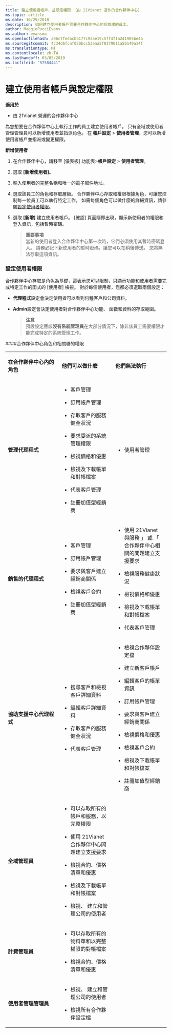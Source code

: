 ```yaml
---
title: 建立使用者帳戶，並設定權限 （由 21Vianet 運作的合作夥伴中心）
ms.topic: article
ms.date: 10/29/2018
description: 如何建立使用者帳戶需要合作夥伴中心的存取權的員工。
author: MaggiePucciEvans
ms.author: evansma
ms.openlocfilehash: a96c7fedacbb177c93ae19c5ff4f1a241905be4b
ms.sourcegitcommit: 4c34d6fcaf020bcc53eaa5f0379011a56149a14f
ms.translationtype: MT
ms.contentlocale: zh-TW
ms.lasthandoff: 03/05/2019
ms.locfileid: "57584441"
---
```

# <a name="create-user-accounts-and-set-permissions"></a>建立使用者帳戶與設定權限


**適用於**

-   由 21Vianet 營運的合作夥伴中心


為您想要在合作夥伴中心上執行工作的員工建立使用者帳戶。 只有全域或使用者管理管理員可以新增使用者並指派角色。 在 **帳戶設定** &gt; **使用者管理**，您可以新增使用者帳戶並指派或變更權限。

**新增使用者**

1.  在合作夥伴中心，請移至 [儀表板] 功能表&gt;**帳戶設定** &gt; **使用者管理**。

2.  選取 **\[新增使用者\]**。

3.  輸入使用者的完整名稱和唯一的電子郵件地址。

4.  選取該員工的角色和存取層級。 合作夥伴中心存取和權限根據角色，可讓您控制每一位員工可以執行特定工作。 如需每個角色可以做什麼的詳細資訊，請參閱[設定使用者權限](#setuserpermissions)。

5.  選取 **\[新增\]** 建立使用者帳戶。 [確認] 頁面隨即出現，顯示新使用者的權限和登入資訊，包括暫時密碼。

    >**重要事項**<br>當新的使用者登入合作夥伴中心第一次時，它們必須使用其暫時密碼登入。 請務必記下新使用者的暫時密碼，讓您可以在稍後傳送。 您將無法存取這項資訊。 

### <a href="" id="setuserpermissions"></a>設定使用者權限

合作夥伴中心存取是角色為基礎，這表示您可以限制，只顯示功能和使用者需要完成特定工作的函式的 [使用者] 檢視。 對於每個使用者，您都必須選取兩個設定：

-   **代理程式**設定會決定使用者可以看到何種客戶和公司資料。

-   **Admin**設定會決定使用者對合作夥伴中心功能、 函數和資料的存取範圍。 

    >**注意**<br>預設設定應該**沒有系統管理員**在大部分情況下，除非該員工需要權限才能完成特定的系統管理工作。

####<a name="partner-center-roles-and-associated-permissions"></a>合作夥伴中心角色和相關聯的權限

<table>
<colgroup>
<col width="33%" />
<col width="33%" />
<col width="33%" />
</colgroup>
<tbody>
<tr class="odd">
<td><p><strong>在合作夥伴中心內的角色</strong></p></td>
<td><p><strong>他們可以做什麼</strong></p></td>
<td><p><strong>他們無法執行</strong></p></td>
</tr>
<tr class="even">
<td><p><strong>管理代理程式</strong></p></td>
<td><ul>
<li><p>客戶管理</p></li>
<li><p>訂用帳戶管理</p></li>
<li><p>存取客戶的服務健全狀況</p></li>
<li><p>要求委派的系統管理權限</p></li>
<li><p>檢視價格和優惠</p></li>
<li><p>檢視及下載帳單和對帳檔案</p></li>
<li><p>代表客戶管理</p></li>
<li><p>註冊加值型經銷商</p></li>
</ul></td>
<td><ul>
<li><p>使用者管理</p></li>
</ul></td>
</tr>
<tr class="odd">
<td><p><strong>銷售的代理程式</strong></p></td>
<td><ul>
<li><p>客戶管理</p></li>
<li><p>訂用帳戶管理</p></li>
<li><p>要求與客戶建立經銷商關係</p></li>
<li><p>檢視客戶合約</p></li>
<li><p>註冊加值型經銷商</p></li>
</ul></td>
<td><ul>
<li><p>使用 21Vianet 與服務 」 或 「 合作夥伴中心相關的問題建立支援要求</p></li>
<li><p>檢視服務健康狀況</p></li>
<li><p>檢視價格和優惠</p></li>
<li><p>檢視及下載帳單和對帳檔案</p></li>
<li><p>代表客戶管理</p></li>
</ul></td>
</tr>
<tr class="even">
<td><p><strong>協助支援中心代理程式</strong></p></td>
<td><ul>
<li><p>搜尋客戶和檢視客戶詳細資料</p></li>
<li><p>編輯客戶詳細資料</p></li>
<li><p>存取客戶的服務健全狀況</p></li>
<li><p>代表客戶管理</p></li>
</ul></td>
<td><ul>
<li><p>檢視合作夥伴設定檔</p></li>
<li><p>建立新客戶帳戶</p></li>
<li><p>編輯客戶的帳單資訊</p></li>
<li><p>訂用帳戶管理</p></li>
<li><p>要求與客戶建立經銷商關係</p></li>
<li><p>檢視價格和優惠</p></li>
<li><p>檢視客戶合約</p></li>
<li><p>檢視及下載帳單和對帳檔案</p></li>
<li><p>註冊加值型經銷商</p></li>
</ul></td>
</tr>
<tr class="odd">
<td><p><strong>全域管理員</strong></p></td>
<td><ul>
<li><p>可以存取所有的帳戶和服務，以完整權限</p></li>
<li><p>使用 21Vianet 合作夥伴中心問題建立支援要求</p></li>
<li><p>檢視合約、價格清單和優惠</p></li>
<li><p>檢視及下載帳單和對帳檔案</p></li>
<li><p>檢視、 建立和管理公司的使用者</p></li>
</ul></td>
<td></td>
</tr>
<tr class="even">
<td><p><strong>計費管理員</strong></p></td>
<td><ul>
<li><p>可以存取所有的物料單和以完整權限的對帳檔案</p></li>
<li><p>檢視合約、價格清單和優惠</p></li>
</ul></td>
<td></td>
</tr>
<tr class="odd">
<td><p><strong>使用者管理管理員</strong></p></td>
<td><ul>
<li><p>檢視、 建立和管理公司的使用者</p></li>
<li><p>檢視所有合作夥伴設定檔</p></li>
</ul></td>
<td></td>
</tr>
</tbody>
</table>

